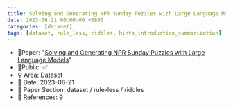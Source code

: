 ```yaml
---
title: Solving and Generating NPR Sunday Puzzles with Large Language Models
date: 2023-06-21 00:00:00 +0800
categories: [dataset]
tags: [dataset, rule_less, riddles, hints_introduction_summarization]
---
```


- 📙Paper: "[Solving and Generating NPR Sunday Puzzles with Large Language Models](https://www.semanticscholar.org/paper/Solving-and-Generating-NPR-Sunday-Puzzles-with-Zhao-Anderson/1e5743366625128e225879dbcfb568f6b8f1bcdc)"
- 🔑Public: ✅
- ⚲ Area: Dataset
- 📅 Date: 2023-06-21
- 🔎 Paper Section: dataset / rule-less / riddles
- 📝 References: 9
